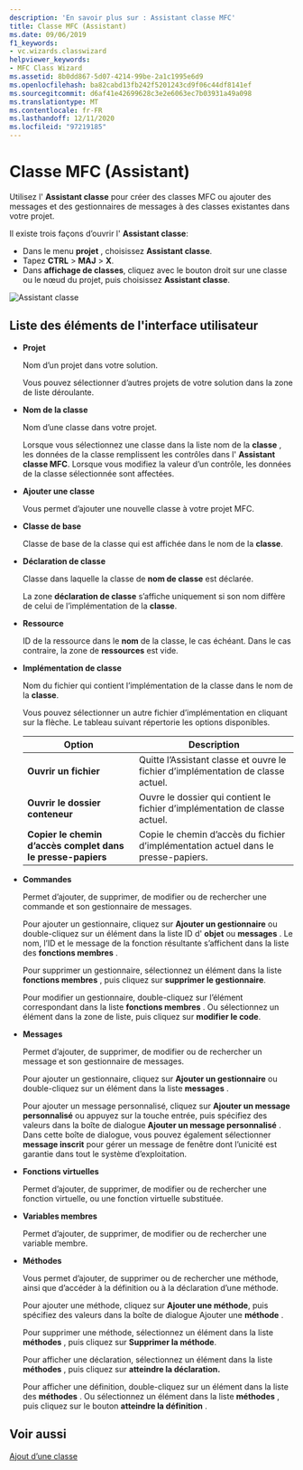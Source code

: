 ```yaml
---
description: 'En savoir plus sur : Assistant classe MFC'
title: Classe MFC (Assistant)
ms.date: 09/06/2019
f1_keywords:
- vc.wizards.classwizard
helpviewer_keywords:
- MFC Class Wizard
ms.assetid: 8b0dd867-5d07-4214-99be-2a1c1995e6d9
ms.openlocfilehash: ba82cabd13fb242f5201243cd9f06c44df8141ef
ms.sourcegitcommit: d6af41e42699628c3e2e6063ec7b03931a49a098
ms.translationtype: MT
ms.contentlocale: fr-FR
ms.lasthandoff: 12/11/2020
ms.locfileid: "97219185"
---
```

# <a name="mfc-class-wizard"></a>Classe MFC (Assistant)

Utilisez l' **Assistant classe** pour créer des classes MFC ou ajouter des messages et des gestionnaires de messages à des classes existantes dans votre projet.

Il existe trois façons d’ouvrir l' **Assistant classe**:

- Dans le menu **projet** , choisissez **Assistant classe**.
- Tapez **CTRL**  >  **MAJ**  >  **X**.
- Dans **affichage de classes**, cliquez avec le bouton droit sur une classe ou le nœud du projet, puis choisissez **Assistant classe**.

![Assistant classe](media/class-wizard.png "Classe MFC (Assistant)")

## <a name="uielement-list"></a>Liste des éléments de l'interface utilisateur

- **Projet**

   Nom d’un projet dans votre solution.

   Vous pouvez sélectionner d’autres projets de votre solution dans la zone de liste déroulante.

- **Nom de la classe**

   Nom d’une classe dans votre projet.

   Lorsque vous sélectionnez une classe dans la liste nom de la **classe** , les données de la classe remplissent les contrôles dans l' **Assistant classe MFC**. Lorsque vous modifiez la valeur d’un contrôle, les données de la classe sélectionnée sont affectées.

- **Ajouter une classe**

   Vous permet d’ajouter une nouvelle classe à votre projet MFC.

- **Classe de base**

   Classe de base de la classe qui est affichée dans le nom de la **classe**.

- **Déclaration de classe**

   Classe dans laquelle la classe de **nom de classe** est déclarée.

   La zone **déclaration de classe** s’affiche uniquement si son nom diffère de celui de l’implémentation de la **classe**.

- **Ressource**

   ID de la ressource dans le **nom** de la classe, le cas échéant. Dans le cas contraire, la zone de **ressources** est vide.

- **Implémentation de classe**

   Nom du fichier qui contient l’implémentation de la classe dans le nom de la **classe**.

   Vous pouvez sélectionner un autre fichier d’implémentation en cliquant sur la flèche. Le tableau suivant répertorie les options disponibles.

   |Option|Description|
   |------------|-----------------|
   |**Ouvrir un fichier**|Quitte l’Assistant classe et ouvre le fichier d’implémentation de classe actuel.|
   |**Ouvrir le dossier conteneur**|Ouvre le dossier qui contient le fichier d’implémentation de classe actuel.|
   |**Copier le chemin d’accès complet dans le presse-papiers**|Copie le chemin d’accès du fichier d’implémentation actuel dans le presse-papiers.|

- **Commandes**

   Permet d’ajouter, de supprimer, de modifier ou de rechercher une commande et son gestionnaire de messages.

   Pour ajouter un gestionnaire, cliquez sur **Ajouter un gestionnaire** ou double-cliquez sur un élément dans la liste ID d' **objet** ou **messages** . Le nom, l’ID et le message de la fonction résultante s’affichent dans la liste des **fonctions membres** .

   Pour supprimer un gestionnaire, sélectionnez un élément dans la liste **fonctions membres** , puis cliquez sur **supprimer le gestionnaire**.

   Pour modifier un gestionnaire, double-cliquez sur l’élément correspondant dans la liste **fonctions membres** . Ou sélectionnez un élément dans la zone de liste, puis cliquez sur **modifier le code**.

- **Messages**

   Permet d’ajouter, de supprimer, de modifier ou de rechercher un message et son gestionnaire de messages.

   Pour ajouter un gestionnaire, cliquez sur **Ajouter un gestionnaire** ou double-cliquez sur un élément dans la liste **messages** .

   Pour ajouter un message personnalisé, cliquez sur **Ajouter un message personnalisé** ou appuyez sur la touche entrée, puis spécifiez des valeurs dans la boîte de dialogue **Ajouter un message personnalisé** . Dans cette boîte de dialogue, vous pouvez également sélectionner **message inscrit** pour gérer un message de fenêtre dont l’unicité est garantie dans tout le système d’exploitation.

- **Fonctions virtuelles**

   Permet d’ajouter, de supprimer, de modifier ou de rechercher une fonction virtuelle, ou une fonction virtuelle substituée.

- **Variables membres**

   Permet d’ajouter, de supprimer, de modifier ou de rechercher une variable membre.

- **Méthodes**

   Vous permet d’ajouter, de supprimer ou de rechercher une méthode, ainsi que d’accéder à la définition ou à la déclaration d’une méthode.

   Pour ajouter une méthode, cliquez sur **Ajouter une méthode**, puis spécifiez des valeurs dans la boîte de dialogue Ajouter une **méthode** .

   Pour supprimer une méthode, sélectionnez un élément dans la liste **méthodes** , puis cliquez sur **Supprimer la méthode**.

   Pour afficher une déclaration, sélectionnez un élément dans la liste **méthodes** , puis cliquez sur **atteindre la déclaration.**

   Pour afficher une définition, double-cliquez sur un élément dans la liste des **méthodes** . Ou sélectionnez un élément dans la liste **méthodes** , puis cliquez sur le bouton **atteindre la définition** .

## <a name="see-also"></a>Voir aussi

[Ajout d’une classe](../../ide/adding-a-class-visual-cpp.md)
